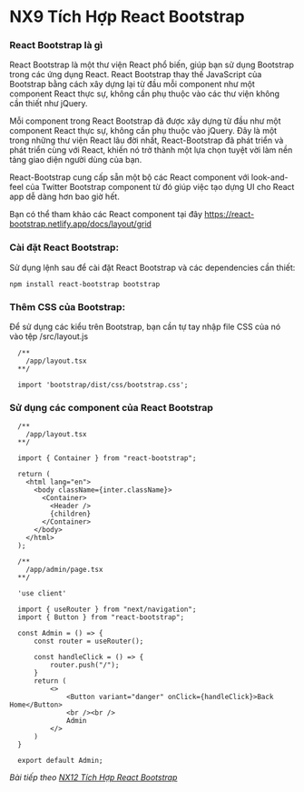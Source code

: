 # NX9 Tích Hợp React Bootstrap

### React Bootstrap là gì

React Bootstrap là một thư viện React phổ biến, giúp bạn sử dụng Bootstrap trong các ứng dụng React. React Bootstrap thay thế JavaScript của Bootstrap bằng cách xây dựng lại từ đầu mỗi component như một component React thực sự, không cần phụ thuộc vào các thư viện không cần thiết như jQuery.

Mỗi component trong React Bootstrap đã được xây dựng từ đầu như một component React thực sự, không cần phụ thuộc vào jQuery. Đây là một trong những thư viện React lâu đời nhất, React-Bootstrap đã phát triển và phát triển cùng với React, khiến nó trở thành một lựa chọn tuyệt vời làm nền tảng giao diện người dùng của bạn.

React-Bootstrap cung cấp sẵn một bộ các React component với look-and-feel của Twitter Bootstrap component từ đó giúp việc tạo dựng UI cho React app dễ dàng hơn bao giờ hết. 

Bạn có thể tham khảo các React component tại đây https://react-bootstrap.netlify.app/docs/layout/grid

### Cài đặt React Bootstrap: 

Sử dụng lệnh sau để cài đặt React Bootstrap và các dependencies cần thiết:

```
npm install react-bootstrap bootstrap
```

### Thêm CSS của Bootstrap: 

Để sử dụng các kiểu trên Bootstrap, bạn cần tự tay nhập file CSS của nó vào tệp /src/layout.js

```
  /**
    /app/layout.tsx
  **/

  import 'bootstrap/dist/css/bootstrap.css'; 
```

### Sử dụng các component của React Bootstrap

```
  /**
    /app/layout.tsx
  **/

  import { Container } from "react-bootstrap";

  return (
    <html lang="en">      
      <body className={inter.className}>
        <Container>
          <Header />
          {children}
        </Container>
      </body>
    </html>
  );
```

```
  /**
    /app/admin/page.tsx
  **/

  'use client'

  import { useRouter } from "next/navigation";
  import { Button } from "react-bootstrap";

  const Admin = () => {
      const router = useRouter();

      const handleClick = () => {
          router.push("/");
      }
      return (
          <>
              <Button variant="danger" onClick={handleClick}>Back Home</Button> 
              <br /><br />
              Admin
          </>
      )
  }

  export default Admin;
```

*Bài tiếp theo [NX12 Tích Hợp React Bootstrap ](session_10_bootstrap.md)*